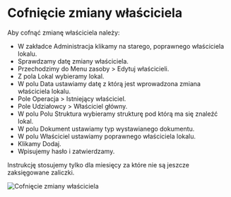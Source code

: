 # Cofnięcie zmiany właściciela

Aby cofnąć zmianę właściciela należy:

- W zakładce Administracja klikamy na starego, poprawnego właściciela lokalu.
- Sprawdzamy datę zmiany właściciela.
- Przechodzimy do Menu zasoby > Edytuj właścicieli.
- Z pola Lokal wybieramy lokal.
- W polu Data ustawiamy datę z którą jest wprowadzona zmiana właściciela lokalu.
- Pole Operacja > Istniejący właściciel.
- Pole Udziałowcy > Właściciel główny.
- W polu Polu Struktura wybieramy strukturę pod którą ma się znaleźć lokal.
- W polu Dokument ustawiamy typ wystawianego dokumentu.
- W polu Właściciel ustawiamy poprawnego właściciela lokalu.
- Klikamy Dodaj.
- Wpisujemy hasło i zatwierdzamy.

Instrukcję stosujemy tylko dla miesięcy za które nie są jeszcze zaksięgowane zaliczki.

![Cofnięcie zmiany właściciela](cofnieciezmianywlasciciela.gif)